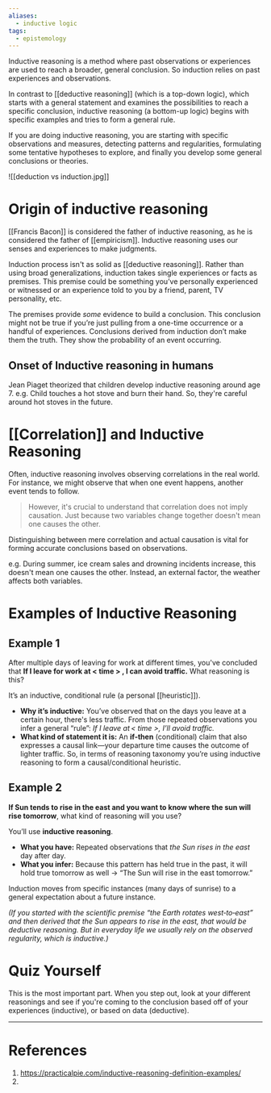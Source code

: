 ```yaml
---
aliases:
  - inductive logic
tags:
  - epistemology
---
```

Inductive reasoning is a method where past observations or experiences are used to reach a broader, general conclusion. So induction relies on past experiences and observations. 

In contrast to [[deductive reasoning]] (which is a top-down logic), which starts with a general statement and examines the possibilities to reach a specific conclusion, inductive reasoning (a bottom-up logic) begins with specific examples and tries to form a general rule. 

If you are doing inductive reasoning, you are starting with specific observations and measures, detecting patterns and regularities, formulating some tentative hypotheses to explore, and finally you develop some general conclusions or theories. 

![[deduction vs induction.jpg]]
# Origin of inductive reasoning
[[Francis Bacon]] is considered the father of inductive reasoning, as he is considered the father of [[empiricism]]. Inductive reasoning uses our senses and experiences to make judgments.

Induction process isn't as solid as [[deductive reasoning]]. Rather than using broad generalizations, induction takes single experiences or facts as premises. This premise could be something you’ve personally experienced or witnessed or an experience told to you by a friend, parent, TV personality, etc. 

The premises provide _some_ evidence to build a conclusion. This conclusion might not be true if you’re just pulling from a one-time occurrence or a handful of experiences. Conclusions derived from induction don’t make them the truth. They show the probability of an event occurring. 
## Onset of Inductive reasoning in humans
Jean Piaget theorized that children develop inductive reasoning around age 7. e.g. Child touches a hot stove and burn their hand. So, they're careful around hot stoves in the future. 

# [[Correlation]] and Inductive Reasoning
Often, inductive reasoning involves observing correlations in the real world. For instance, we might observe that when one event happens, another event tends to follow. 

> However, it's crucial to understand that correlation does not imply causation. Just because two variables change together doesn't mean one causes the other. 

Distinguishing between mere correlation and actual causation is vital for forming accurate conclusions based on observations.

e.g. During summer, ice cream sales and drowning incidents increase, this doesn't mean one causes the other. Instead, an external factor, the weather affects both variables.
# Examples of Inductive Reasoning
## Example 1
After multiple days of leaving for work at different times, you've concluded that **If I leave for work at < time > , I can avoid traffic.** What reasoning is this?

It’s an inductive, conditional rule (a personal [[heuristic]]).
- **Why it’s inductive:** You’ve observed that on the days you leave at a certain hour, there's less traffic. From those repeated observations you infer a general “rule”: _If I leave at < time >, I’ll avoid traffic._ 
- **What kind of statement it is:** An **if‑then** (conditional) claim that also expresses a causal link—your departure time causes the outcome of lighter traffic.
So, in terms of reasoning taxonomy you’re using inductive reasoning to form a causal/conditional heuristic.
## Example 2
**If Sun tends to rise in the east and you want to know where the sun will rise tomorrow**, what kind of reasoning will you use?

You’ll use **inductive reasoning**.
- **What you have:** Repeated observations that *the Sun rises in the east* day after day.  
- **What you infer:** Because this pattern has held true in the past, it will hold true tomorrow as well -> “The Sun will rise in the east tomorrow.”

Induction moves from specific instances (many days of sunrise) to a general expectation about a future instance.  

*(If you started with the scientific premise “the Earth rotates west‑to‑east” and then derived that the Sun appears to rise in the east, that would be deductive reasoning. But in everyday life we usually rely on the observed regularity, which is inductive.)*
# Quiz Yourself
This is the most important part. When you step out, look at your different reasonings and see if you're coming to the conclusion based off of your experiences (inductive), or based on data (deductive). 

---
# References
1. https://practicalpie.com/inductive-reasoning-definition-examples/
2. 